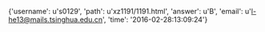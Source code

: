 {'username': u's0129', 'path': u'xz1191/1191.html', 'answer': u'B', 'email': u'l-he13@mails.tsinghua.edu.cn', 'time': '2016-02-28:13:09:24'}